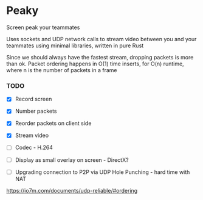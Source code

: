 # Peaky
Screen peak your teammates

Uses sockets and UDP network calls to stream video between you and your teammates using minimal libraries, written in pure Rust

Since we should always have the fastest stream, dropping packets is more than ok. Packet ordering happens in O(1) time inserts, for O(n) runtime, where n is the number of packets in a frame

### TODO
- [X] Record screen
- [X] Number packets
- [X] Reorder packets on client side
- [X] Stream video
- [ ] Codec - H.264
- [ ] Display as small overlay on screen - DirectX?
- [ ] Upgrading connection to P2P via UDP Hole Punching - hard time with NAT


https://io7m.com/documents/udp-reliable/#ordering
